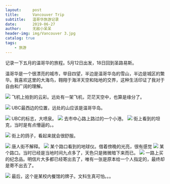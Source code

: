 ```yaml
---
layout:     post
title:      Vancouver Trip
subtitle:   温哥华旅游记录
date:       2019-06-27
author:     无敌小呆呆
header-img: img/Vancouver 3.jpg
catalog: true
tags:
    - 旅游
---
```




记录一下五月的温哥华的旅程。5月12日出发，18日回到圣路易斯。

温哥华是一个很漂亮的城市，举目四望，半边是温哥华岛的雪山，半边是城区的繁华。我喜欢这里的大海鸟，翱翔于海洋天空和陆地的交界，这种生活印证了我对于自由和广阔的理解。

![](https://github.com/cxjcxj186/MarkdownPhotos/raw/master/Res/Vancouver%201.jpg)
飞机上拍到的云彩。远处有一架飞机，茫茫天空中，也算是缘分了。


![](https://github.com/cxjcxj186/MarkdownPhotos/raw/master/Res/Vancouver%202.jpg)
UBC最西边的位置，远处的山应该是温哥华岛。

![](https://github.com/cxjcxj186/MarkdownPhotos/raw/master/Res/Vancouver%203.jpg)
UBC的标志，大喷泉。
![](https://github.com/cxjcxj186/MarkdownPhotos/raw/master/Res/Vancouver%204.jpg)
去市中心路上路过的一个小港。
![](https://github.com/cxjcxj186/MarkdownPhotos/raw/master/Res/Vancouver%205.jpg)
街上看到的坦克，当时是有点懵逼的。。

![](https://github.com/cxjcxj186/MarkdownPhotos/raw/master/Res/Vancouver%2010.jpg)
街上的鸽子，看起来就会很舒服。

![](https://github.com/cxjcxj186/MarkdownPhotos/raw/master/Res/Vancouver%206.jpg)
唐人街不解释。
![](https://github.com/cxjcxj186/MarkdownPhotos/raw/master/Res/Vancouver%207.jpg)
某个路口看到的地球仪。借着傍晚的光亮，很有感觉
![](https://github.com/cxjcxj186/MarkdownPhotos/raw/master/Res/Vancouver%208.jpg)
某个路口。当时已经是当地时间九点多了，天色只是微微暗下来而已。
![](https://github.com/cxjcxj186/MarkdownPhotos/raw/master/Res/Vancouver%209.jpg)
一路上买的纪念品。明信片大多都已经寄出去了，唯有一张是原本给一个人指定的，最终却是寄不出去了。

![](https://github.com/cxjcxj186/MarkdownPhotos/raw/master/Res/Vancouver%2011.jpg)
最后，这个是某校内餐馆的牌子。文科生真可怕。。。

